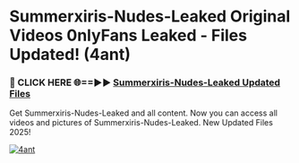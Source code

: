 # Summerxiris-Nudes-Leaked Original Videos 0nlyFans Leaked - Files Updated! (4ant)

<h3>🔴 CLICK HERE 🌐==►► <a href="https://tinyurl.com/5h6xmrr3" rel="nofollow">Summerxiris-Nudes-Leaked Updated Files</a></h3>

Get Summerxiris-Nudes-Leaked and all content. Now you can access all videos and pictures of Summerxiris-Nudes-Leaked. New Updated Files 2025!

[![4ant](https://i.imgur.com/KVD873Z.gif)](https://tinyurl.com/5h6xmrr3)
